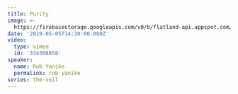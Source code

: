 ```yaml
---
title: Purity
image: >-
  https://firebasestorage.googleapis.com/v0/b/flatland-api.appspot.com/o/sermons%2FScreen%20Shot%202019-05-05%20at%205.09.19%20PM.png?alt=media&token=bc87ba4f-0cd5-4795-879a-0c301e035457
date: '2019-05-05T14:30:00.000Z'
video:
  type: vimeo
  id: '334308858'
speaker:
  name: Rob Yanike
  permalink: rob-yanike
series: the-veil
---
```


